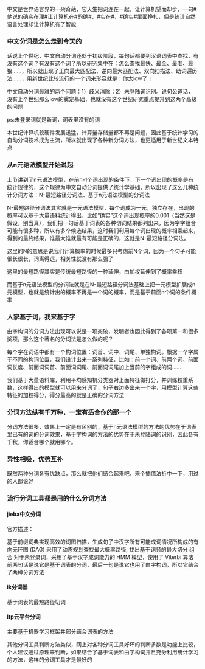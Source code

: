 中文是世界语言界的一朵奇葩，它天生把词连在一起，让计算机望而却步，一句#他说的确实在理#让计算机在#的确#、#实在#、#确实#里面挣扎，但是统计自然语言处理却让计算机有了智能 


### 中文分词是怎么走到今天的
话说上个世纪，中文自动分词还处于初级阶段，每句话都要到汉语词表中查找，有没有这个词？有没有这个词？所以研究集中在：怎么查找最快、最全、最准、最狠......，所以就出现了正向最大匹配法、逆向最大匹配法、双向扫描法、助词遍历法......，用新世纪比较流行的一个词来形容就是：你太low了！

中文自动分词最难的两个问题：1）歧义消除；2）未登陆词识别。说句公道话，没有上个世纪那么low的奠定基础，也就没有这个世纪研究重点提升到这两个高级的问题

ps:未登录词就是新词，词表里没有的词

本世纪计算机软硬件发展迅猛，计算量存储量都不再是问题，因此基于统计学习的自动分词技术成为主流，所以就出现了各种新分词方法，也更适用于新世纪文本特点

 

### 从n元语法模型开始说起
上节讲到了n元语法模型，在前n-1个词出现的条件下，下一个词出现的概率是有统计规律的，这个规律为中文自动分词提供了统计学基础，所以出现了这么几种统计分词方法：N-最短路径分词法、基于n元语法模型的分词法

N-最短路径分词法其实就是一元语法模型，每个词成为一元，独立存在，出现的概率可以基于大量语料统计得出，比如“确实”这个词出现概率的0.001（当然这是假设，别当真），我们把一句话基于词表的各种切词结果都列出来，因为字字组合可能有很多种，所以有多个候选结果，这时我们利用每个词出现的概率相乘起来，得到的最终结果，谁最大谁就最有可能是正确的，这就是N-最短路径分词法。

这里的N的意思是说我们计算概率的时候最多只考虑前N个词，因为一个句子可能很长很长，词离得远，相关性就没有那么强了

这里的最短路径其实是传统最短路径的一种延伸，由加权延伸到了概率乘积

而基于n元语法模型的分词法就是在N-最短路径分词法基础上把一元模型扩展成n元模型，也就是统计出的概率不再是一个词的概率，而是基于前面n个词的条件概率

 

### 人家基于词，我来基于字
由字构词的分词方法出现可以说是一项突破，发明者也因此得到了各项第一和很多奖项，那么这个著名的分词法是怎么做的呢？

每个字在词语中都有一个构词位置：词首、词中、词尾、单独构词。根据一个字属于不同的构词位置，我们设计出来一系列特征，比如：前一个词、前两个词、前面词长度、前面词词首、前面词词尾、前面词词尾加上当前的字组成的词……

我们基于大量语料库，利用平均感知机分类器对上面特征做打分，并训练权重系数，这样得出的模型就可以用来分词了，句子右边多出来一个字，用模型计算这些特征的加权得分，得分最高的就是正确的分词方法



 

### 分词方法纵有千万种，一定有适合你的那一个
分词方法很多，效果上一定是有区别的，基于n元语法模型的方法的优势在于词表里已有的词的分词效果，基于字构词的方法的优势在于未登陆词的识别，因此各有千秋，你适合哪个就用哪个。

 

### 异性相吸，优势互补
既然两种分词各有优缺点，那么就把他们结合起来吧，来个插值法折中一下，用过的人都说好

 

### 流行分词工具都是用的什么分词方法
#### jieba中文分词
官方描述：

基于前缀词典实现高效的词图扫描，生成句子中汉字所有可能成词情况所构成的有向无环图 (DAG)
采用了动态规划查找最大概率路径, 找出基于词频的最大切分 组合
对于未登录词，采用了基于汉字成词能力的 HMM 模型，使用了 Viterbi 算法
前两句话是说它是基于词表的分词，最后一句是说它也用了由字构词，所以它结合了两种分词方法

 

#### ik分词器
基于词表的最短路径切词

 

#### ltp云平台分词
主要基于机器学习框架并部分结合词表的方法

 

其他分词工具判断方法类似，网上对各种分词工具好坏的判断多数是功能上比较，个人建议通过原理来判断，如果结合了基于词表和由字构词并且充分利用统计学习的方法，这样的分词工具才是最好的
